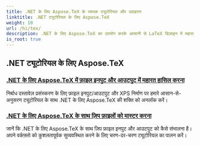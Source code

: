 ```yaml
---
title: .NET के लिए Aspose.TeX के व्यापक ट्यूटोरियल और उदाहरण
linktitle: .NET ट्यूटोरियल के लिए Aspose.TeX
weight: 10
url: /hi/tex/
description: .NET के लिए Aspose.TeX का उपयोग करके आसानी से LaTeX डिज़ाइन में महारत हासिल करें। सहज एकीकरण के लिए डाउनलोड करें और उन्नत फ़ॉर्मेटिंग, फ़ाइल हैंडलिंग, लाइसेंसिंग और बहुत कुछ का पता लगाएं।
is_root: true
---
```

## .NET ट्यूटोरियल के लिए Aspose.TeX
### [.NET के लिए Aspose.TeX में फ़ाइल इनपुट और आउटपुट में महारत हासिल करना](./file-input-and-output/)
निर्बाध दस्तावेज़ प्रसंस्करण के लिए फ़ाइल इनपुट/आउटपुट और XPS निर्माण पर हमारे आसान-से-अनुसरण ट्यूटोरियल के साथ .NET के लिए Aspose.TeX की शक्ति को अनलॉक करें।
### [.NET के लिए Aspose.TeX के साथ ज़िप फ़ाइलों को मास्टर करना](./mastering-zip-file-io/)
जानें कि .NET के लिए Aspose.TeX के साथ ज़िप फ़ाइल इनपुट और आउटपुट को कैसे संभालना है। अपने वर्कफ़्लो को कुशलतापूर्वक सुव्यवस्थित करने के लिए चरण-दर-चरण ट्यूटोरियल का पालन करें।